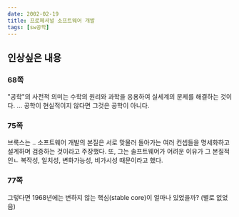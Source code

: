 ```yaml
---
date: 2002-02-19
title: 프로페셔널 소프트웨어 개발
tags: [sw공학]
---
```


## 인상싶은 내용
### 68쪽
"공학"의 사전적 의미는 수학의 원리와 과학을 응용하여 실세계의 문제를 해결하는 것이다.
...
공학이 현실적이지 않다면 그것은 공학이 아니다.

### 75쪽
브룩스는 .. 소프트웨어 개발의 본질은 서로 맞물러 돌아가는 여러 컨셉들을 명세화하고 설계하며 검증하는 것이라고 주장했다. 또, 그는 솔프트웨어가 어려운 이유가 그 본질적인ㄴ 복작성, 일치성, 변화가능성, 비가시성 때문이라고 했다.

### 77쪽
그렇다면 1968년에는 변하지 않는 핵심(stable core)이 얼마나 있었을까? (별로 없었음)

